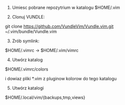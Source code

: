 
1. Umiesc pobrane repozytrium w katalogu $HOME/.vim

2. Clonuj VUNDLE:

git clone https://github.com/VundleVim/Vundle.vim.git ~/.vim/bundle/Vundle.vim

3. Zrób symlink:

$HOME/.vimrc -> $HOME/.vim/vimrc

4. Utwórz katalog

$HOME/.vimrc/colors

i dowiaz pliki *.vim z pluginow kolorow do tego katalogu

5. Utwórz katalogi

$HOME/.local/vim/{backups,tmp,views}


